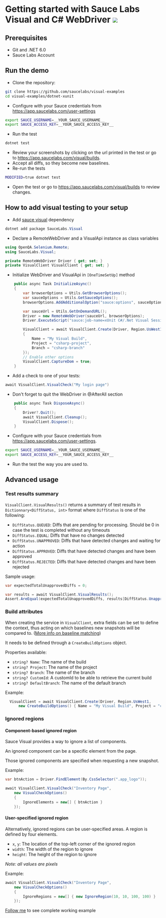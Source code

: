 # Getting started with Sauce Labs Visual and C# WebDriver [![](https://badgen.net/badge/Run%20this%20/README/5B3ADF?icon=https://runme.dev/img/logo.svg)](https://runme.dev/api/runme?repository=git%40github.com%3Asaucelabs%2Fvisual-examples.git)

## Prerequisites

- Git and .NET 6.0
- Sauce Labs Account

## Run the demo

- Clone the repository:

```sh
git clone https://github.com/saucelabs/visual-examples
cd visual-examples/dotnet-xunit
```

- Configure with your Sauce credentials from https://app.saucelabs.com/user-settings

```sh
export SAUCE_USERNAME=__YOUR_SAUCE_USERNAME__
export SAUCE_ACCESS_KEY=__YOUR_SAUCE_ACCESS_KEY__
```

- Run the test

```sh { name=dotnet-test }
dotnet test
```

- Review your screenshots by clicking on the url printed in the test or go to https://app.saucelabs.com/visual/builds.
- Accept all diffs, so they become new baselines.
- Re-run the tests

```sh { name=dotnet-test-modified }
MODIFIED=true dotnet test
```

- Open the test or go to https://app.saucelabs.com/visual/builds to review changes.

## How to add visual testing to your setup

- Add [sauce visual](https://www.nuget.org/packages/SauceLabs.Visual/) dependency
```powershell {"id":"01HHQ3FQDWBD7ZSD2PQKG2AKDZ"}
dotnet add package SauceLabs.Visual
```

- Declare a RemoteWebDriver and a VisualApi instance as class variables

```csharp {"id":"01HHQ3FQDWBD7ZSD2PQQ2E5HSZ"}
using OpenQA.Selenium.Remote;
using SauceLabs.Visual;

private RemoteWebDriver Driver { get; set; }
private VisualClient VisualClient { get; set; }
```

- Initialize WebDriver and VisualApi in `[OneTimeSetUp]` method

```csharp {"id":"01HHQ3FQDWBD7ZSD2PQTRQSGV3"}
    public async Task InitializeAsync()
    {
        var browserOptions = Utils.GetBrowserOptions();
        var sauceOptions = Utils.GetSauceOptions();
        browserOptions.AddAdditionalOption("sauce:options", sauceOptions);

        var sauceUrl = Utils.GetOnDemandURL();
        Driver = new RemoteWebDriver(sauceUrl, browserOptions);
        Driver.ExecuteScript("sauce:job-name=xUnit C#/.Net Visual Session");

        VisualClient = await VisualClient.Create(Driver, Region.UsWest1, new CreateBuildOptions()
        {
            Name = "My Visual Build",
            Project = "csharp-project",
            Branch = "csharp-branch"
        });
        // Enable other options
        VisualClient.CaptureDom = true;
    }
```

- Add a check to one of your tests:

```csharp {"id":"01HHQ3FQDWBD7ZSD2PQZQMJRH1"}
await VisualClient.VisualCheck("My login page")
```

- Don't forget to quit the WebDriver in @AfterAll section

```csharp {"id":"01HHQ3FQDWBD7ZSD2PR1PW1V54"}
    public async Task DisposeAsync()
    {
        Driver?.Quit();
        await VisualClient.Cleanup();
        VisualClient.Dispose();
    }
```

- Configure with your Sauce credentials from https://app.saucelabs.com/user-settings.

```sh {"id":"01HHQ3FQDWBD7ZSD2PR4Y27KEQ"}
export SAUCE_USERNAME=__YOUR_SAUCE_USERNAME__
export SAUCE_ACCESS_KEY=__YOUR_SAUCE_ACCESS_KEY__
```

- Run the test the way you are used to.

## Advanced usage

### Test results summary

`VisualClient.VisualResults()` returns a summary of test results in `Dictionnary<DiffStatus, int>` format where `DiffStatus` is one of the following:

- `DiffStatus.QUEUED`: Diffs that are pending for processing. Should be 0 in case the test is completed without any timeouts
- `DiffStatus.EQUAL`: Diffs that have no changes detected
- `DiffStatus.UNAPPROVED`: Diffs that have detected changes and waiting for action
- `DiffStatus.APPROVED`: Diffs that have detected changes and have been approved
- `DiffStatus.REJECTED`: Diffs that have detected changes and have been rejected

Sample usage:

```csharp
var expectedTotalUnapprovedDiffs = 0;

var results = await VisualClient.VisualResults();
Assert.AreEqual(expectedTotalUnapprovedDiffs, results[DiffStatus.Unapproved]);
```

### Build attributes

When creating the service in `VisualClient`, extra fields can be set to define the context, thus acting on which baselines new snapshots will be compared to. ([More info on baseline matching](../../visual-testing.md#baseline-matching))

It needs to be defined through a `CreateBuildOptions` object.

Properties available:
- `string? Name`: The name of the build
- `string? Project`: The name of the project
- `string? Branch`: The name of the branch
- `string? CustomId`: A customId to be able to retrieve the current build
- `string? DefaultBranch`: The name of the default branch

Example:

```csharp
  VisualClient = await VisualClient.Create(Driver, Region.UsWest1,
      new CreateBuildOptions() { Name = "My Visual Build", Project = "csharp-project", Branch = "feature-branch" });
```

### Ignored regions

#### Component-based ignored region

Sauce Visual provides a way to ignore a list of components.

An ignored component can be a specific element from the page.

Those ignored components are specified when requesting a new snapshot.

Example:

```csharp
var btnAction = Driver.FindElement(By.CssSelector(".app_logo"));

await VisualClient.VisualCheck("Inventory Page",
    new VisualCheckOptions()
    {
        IgnoreElements = new[] { btnAction }
    });
```

#### User-specified ignored region

Alternatively, ignored regions can be user-specified areas. A region is defined by four elements.

- `x`, `y`: The location of the top-left corner of the ignored region
- `width`: The width of the region to ignore
- `height`: The height of the region to ignore

_Note: all values are pixels_

Example:

```csharp
await VisualClient.VisualCheck("Inventory Page",
    new VisualCheckOptions()
    {
        IgnoreRegions = new[] { new IgnoreRegion(10, 10, 100, 100) }
    });
```

[Follow me](/wd-java/src/test/java/com/example/InventoryIgnoreRegionsTest.java#L38-L50) to see complete working example